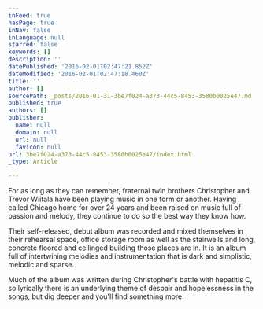 ```yaml
---
inFeed: true
hasPage: true
inNav: false
inLanguage: null
starred: false
keywords: []
description: ''
datePublished: '2016-02-01T02:47:21.852Z'
dateModified: '2016-02-01T02:47:18.460Z'
title: ''
author: []
sourcePath: _posts/2016-01-31-3be7f024-a373-44c5-8453-3580b0025e47.md
published: true
authors: []
publisher:
  name: null
  domain: null
  url: null
  favicon: null
url: 3be7f024-a373-44c5-8453-3580b0025e47/index.html
_type: Article

---
```

For as long as they can 
remember, fraternal twin brothers Christopher and Trevor Wiitala have 
been playing music in one form or another. Having called Chicago home 
for over 24 years and been raised on music full of passion and melody, 
they continue to do so the best way they know how.

Their self-released, debut album was recorded and mixed themselves in their rehearsal space, office 
storage room as well as the stairwells and long, concrete floored and 
ceilinged building those places are in. It is an album full of 
intertwining melodies and instrumentation that is dark and simplistic, 
melodic and sparse.

Much of the album was written during 
Christopher's battle with hepatitis C, so lyrically there is an 
underlying theme of despair and hopelessness in the songs, but dig 
deeper and you'll find something more.